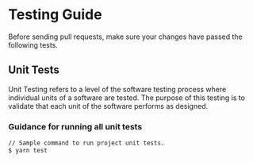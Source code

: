 # Testing Guide

Before sending pull requests, make sure your changes have passed the following tests.

## Unit Tests

Unit Testing refers to a level of the software testing process where individual units of a software are tested. The purpose of this testing is to validate that each unit of the software performs as designed.

### Guidance for running all unit tests

```bash
// Sample command to run project unit tests.
$ yarn test
```
